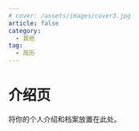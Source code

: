 ```yaml
---
# cover: /assets/images/cover3.jpg
article: false
category:
  - 其他
tag:
  - 简历
---
```


# 介绍页

将你的个人介绍和档案放置在此处。
